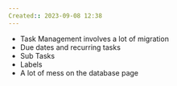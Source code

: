 ```yaml
---
Created:: 2023-09-08 12:38 
---
```

- Task Management involves a lot of migration
- Due dates and recurring tasks
- Sub Tasks
- Labels
- A lot of mess on the database page